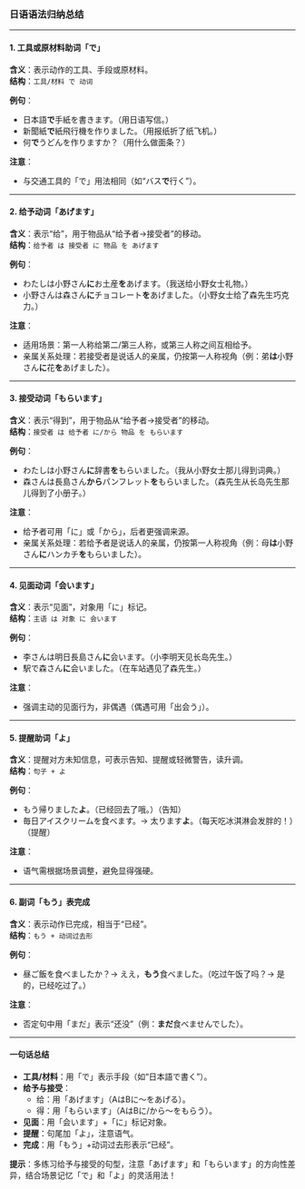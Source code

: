 ### 日语语法归纳总结

---

#### **1. 工具或原材料助词「で」**  
**含义**：表示动作的工具、手段或原材料。  
**结构**：`工具/材料 で 动词`  

**例句**：  
- 日本語**で**手紙を書きます。（用日语写信。）  
- 新聞紙**で**紙飛行機を作りました。（用报纸折了纸飞机。）  
- 何**で**うどんを作りますか？（用什么做面条？）  

**注意**：  
- 与交通工具的「で」用法相同（如“バス**で**行く”）。  

---

#### **2. 给予动词「あげます」**  
**含义**：表示“给”，用于物品从“给予者→接受者”的移动。  
**结构**：`给予者 は 接受者 に 物品 を あげます`  

**例句**：  
- わたしは小野さん**に**お土産**を**あげます。（我送给小野女士礼物。）  
- 小野さんは森さん**に**チョコレート**を**あげました。（小野女士给了森先生巧克力。）  

**注意**：  
- 适用场景：第一人称给第二/第三人称，或第三人称之间互相给予。  
- 亲属关系处理：若接受者是说话人的亲属，仍按第一人称视角（例：弟**は**小野さん**に**花**を**あげました）。  

---

#### **3. 接受动词「もらいます」**  
**含义**：表示“得到”，用于物品从“给予者→接受者”的移动。  
**结构**：`接受者 は 给予者 に/から 物品 を もらいます`  

**例句**：  
- わたしは小野さん**に**辞書**を**もらいました。（我从小野女士那儿得到词典。）  
- 森さんは長島さん**から**パンフレット**を**もらいました。（森先生从长岛先生那儿得到了小册子。）  

**注意**：  
- 给予者可用「に」或「から」，后者更强调来源。  
- 亲属关系处理：若给予者是说话人的亲属，仍按第一人称视角（例：母**は**小野さん**に**ハンカチ**を**もらいました）。  

---

#### **4. 见面动词「会います」**  
**含义**：表示“见面”，对象用「に」标记。  
**结构**：`主语 は 对象 に 会います`  

**例句**：  
- 李さんは明日長島さん**に**会います。（小李明天见长岛先生。）  
- 駅で森さん**に**会いました。（在车站遇见了森先生。）  

**注意**：  
- 强调主动的见面行为，非偶遇（偶遇可用「出会う」）。  

---

#### **5. 提醒助词「よ」**  
**含义**：提醒对方未知信息，可表示告知、提醒或轻微警告，读升调。  
**结构**：`句子 + よ`  

**例句**：  
- もう帰りました**よ**。（已经回去了哦。）（告知）  
- 毎日アイスクリームを食べます。→ 太ります**よ**。（每天吃冰淇淋会发胖的！）（提醒）  

**注意**：  
- 语气需根据场景调整，避免显得强硬。  

---

#### **6. 副词「もう」表完成**  
**含义**：表示动作已完成，相当于“已经”。  
**结构**：`もう + 动词过去形`  

**例句**：  
- 昼ご飯を食べましたか？→ ええ，**もう**食べました。（吃过午饭了吗？→ 是的，已经吃过了。）  

**注意**：  
- 否定句中用「まだ」表示“还没”（例：**まだ**食べませんでした）。  

---

#### **一句话总结**  
- **工具/材料**：用「で」表示手段（如“日本語で書く”）。  
- **给予与接受**：  
  - 给：用「あげます」（AはBに～をあげる）。  
  - 得：用「もらいます」（AはBに/から～をもらう）。  
- **见面**：用「会います」+「に」标记对象。  
- **提醒**：句尾加「よ」，注意语气。  
- **完成**：用「もう」+动词过去形表示“已经”。  

**提示**：多练习给予与接受的句型，注意「あげます」和「もらいます」的方向性差异，结合场景记忆「で」和「よ」的灵活用法！